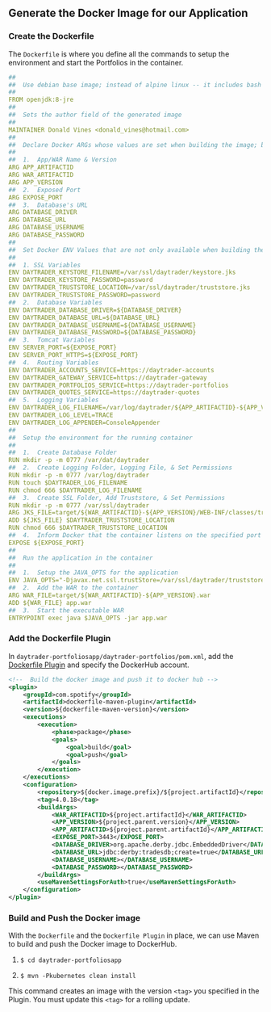 

## Generate the Docker Image for our Application

 
### Create the Dockerfile
    
The `Dockerfile` is where you define all the commands to setup the environment and start the Portfolios in the container.

```yaml
##
##  Use debian base image; instead of alpine linux -- it includes bash
##
FROM openjdk:8-jre 
##
##  Sets the author field of the generated image
##
MAINTAINER Donald Vines <donald_vines@hotmail.com>
##
##  Declare Docker ARGs whose values are set when building the image; but they are not available to the container
##
##  1.  App/WAR Name & Version
ARG APP_ARTIFACTID
ARG WAR_ARTIFACTID
ARG APP_VERSION
##  2.  Exposed Port
ARG EXPOSE_PORT
##  3.  Database's URL
ARG DATABASE_DRIVER
ARG DATABASE_URL
ARG DATABASE_USERNAME
ARG DATABASE_PASSWORD
##
##  Set Docker ENV Values that are not only available when building the image, but also to the running container
##
##  1. SSL Variables
ENV DAYTRADER_KEYSTORE_FILENAME=/var/ssl/daytrader/keystore.jks
ENV DAYTRADER_KEYSTORE_PASSWORD=password
ENV DAYTRADER_TRUSTSTORE_LOCATION=/var/ssl/daytrader/truststore.jks
ENV DAYTRADER_TRUSTSTORE_PASSWORD=password
##  2.  Database Variables
ENV DAYTRADER_DATABASE_DRIVER=${DATABASE_DRIVER}
ENV DAYTRADER_DATABASE_URL=${DATABASE_URL}
ENV DAYTRADER_DATABASE_USERNAME=${DATABASE_USERNAME}
ENV DAYTRADER_DATABASE_PASSWORD=${DATABASE_PASSWORD}
##  3.  Tomcat Variables
ENV SERVER_PORT=${EXPOSE_PORT}
ENV SERVER_PORT_HTTPS=${EXPOSE_PORT}
##  4.  Routing Variables
ENV DAYTRADER_ACCOUNTS_SERVICE=https://daytrader-accounts
ENV DAYTRADER_GATEWAY_SERVICE=https://daytrader-gateway
ENV DAYTRADER_PORTFOLIOS_SERVICE=https://daytrader-portfolios
ENV DAYTRADER_QUOTES_SERVICE=https://daytrader-quotes
##  5.  Logging Variables
ENV DAYTRADER_LOG_FILENAME=/var/log/daytrader/${APP_ARTIFACTID}-${APP_VERSION}.log
ENV DAYTRADER_LOG_LEVEL=TRACE
ENV DAYTRADER_LOG_APPENDER=ConsoleAppender
##
##  Setup the environment for the running container
##
##  1.  Create Database Folder 
RUN mkdir -p -m 0777 /var/dat/daytrader
##  2.  Create Logging Folder, Logging File, & Set Permissions
RUN mkdir -p -m 0777 /var/log/daytrader
RUN touch $DAYTRADER_LOG_FILENAME
RUN chmod 666 $DAYTRADER_LOG_FILENAME
##  3.  Create SSL Folder, Add Truststore, & Set Permissions
RUN mkdir -p -m 0777 /var/ssl/daytrader
ARG JKS_FILE=target/${WAR_ARTIFACTID}-${APP_VERSION}/WEB-INF/classes/truststore.jks
ADD ${JKS_FILE} $DAYTRADER_TRUSTSTORE_LOCATION
RUN chmod 666 $DAYTRADER_TRUSTSTORE_LOCATION
##  4.  Inform Docker that the container listens on the specified port
EXPOSE ${EXPOSE_PORT}
##
##  Run the application in the container
##
##  1.  Setup the JAVA_OPTS for the application
ENV JAVA_OPTS="-Djavax.net.ssl.trustStore=/var/ssl/daytrader/truststore.jks -Djavax.net.ssl.trustStorePassword=password"
##  2.  Add the WAR to the container 
ARG WAR_FILE=target/${WAR_ARTIFACTID}-${APP_VERSION}.war
ADD ${WAR_FILE} app.war
##  3.  Start the executable WAR
ENTRYPOINT exec java $JAVA_OPTS -jar app.war
```

### Add the Dockerfile Plugin

In `daytrader-portfoliosapp/daytrader-portfolios/pom.xml`, add the [Dockerfile Plugin](https://github.com/spotify/dockerfile-maven) and specify the DockerHub account. 
        
```xml
<!--  Build the docker image and push it to docker hub -->
<plugin>
    <groupId>com.spotify</groupId>
    <artifactId>dockerfile-maven-plugin</artifactId>
    <version>${dockerfile-maven-version}</version>
    <executions>
        <execution>
            <phase>package</phase>
            <goals>
                <goal>build</goal>
                <goal>push</goal>
            </goals>
        </execution>
    </executions>
    <configuration>
        <repository>${docker.image.prefix}/${project.artifactId}</repository>
        <tag>4.0.18</tag>
        <buildArgs>
            <WAR_ARTIFACTID>${project.artifactId}</WAR_ARTIFACTID>
            <APP_VERSION>${project.parent.version}</APP_VERSION>
            <APP_ARTIFACTID>${project.parent.artifactId}</APP_ARTIFACTID>
            <EXPOSE_PORT>3443</EXPOSE_PORT>
            <DATABASE_DRIVER>org.apache.derby.jdbc.EmbeddedDriver</DATABASE_DRIVER>
            <DATABASE_URL>jdbc:derby:tradesdb;create=true</DATABASE_URL>
            <DATABASE_USERNAME></DATABASE_USERNAME>
            <DATABASE_PASSWORD></DATABASE_PASSWORD>
        </buildArgs>
        <useMavenSettingsForAuth>true</useMavenSettingsForAuth>
    </configuration>
</plugin>
```

### Build and Push the Docker image

With the `Dockerfile` and the `Dockerfile Plugin` in place, we can use Maven to build and push the Docker image to DockerHub.

1.  `$ cd daytrader-portfoliosapp`

2.  `$ mvn -Pkubernetes clean install`

This command creates an image with the version `<tag>` you specified in the Plugin. You must update this `<tag>` for a rolling update.


